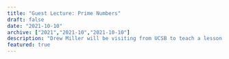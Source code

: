 ```yaml
---
title: "Guest Lecture: Prime Numbers"
draft: false
date: "2021-10-10"
archive: ["2021","2021-10","2021-10-10"]
description: "Drew Miller will be visiting from UCSB to teach a lesson on prime numbers."
featured: true 
---
```

